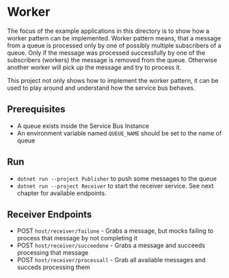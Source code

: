 # Worker 

The focus of the example applications in this directory is to show how a worker pattern can be implemented. Worker pattern means, that a message from a queue is processed only by one of possibly multiple subscribers of a queue. Only if the message was processed successfully by one of the subscribers (workers) the message is removed from the queue. Otherwise another worker will pick up the message and try to process it. 

This project not only shows how to implement the worker pattern, it can be used to play around and understand how the service bus behaves. 

## Prerequisites 
* A queue exists inside the Service Bus Instance 
* An environment variable named `QUEUE_NAME` should be set to the name of queue 

## Run 
* `dotnet run --project Publisher` to push some messages to the queue
* `dotnet run --project Receiver` to start the receiver service. See next chapter for available endpoints. 

## Receiver Endpoints
* POST `host/receiver/failone` - Grabs a message, but mocks failing to process that message by not completing it
* POST `host/receiver/succeedone` - Grabs a message and succeeds processing that message
* POST `host/receiver/processall` - Grab all available messages and succeds processing them 